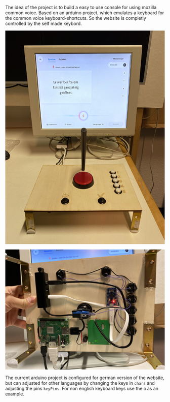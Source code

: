 The idea of the project is to build a easy to use console for using mozilla common voice. Based on an arduino project, which emulates a keyboard for the common voice keyboard-shortcuts. So the website is completly controlled by the self made keybord.

![](./img/commons-console-full.jpg)

![](./img/backside.jpg)

The current arduino project is configured for german version of the website, but can adjusted for other languages by changing the keys in `chars` and adjusting the pins `keyPins`. For non english keyboard keys use the `ü` as an example.